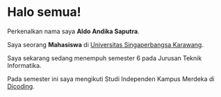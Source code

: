 # Halo semua! 

Perkenalkan nama saya **Aldo Andika Saputra**.

Saya seorang **Mahasiswa** di [Universitas Singaperbangsa Karawang](https://unsika.ac.id/).

Saya sekarang sedang menempuh semester 6 pada Jurusan Teknik Informatika.

Pada semester ini saya mengikuti Studi Independen Kampus Merdeka di [Dicoding](https://www.dicoding.com/).

